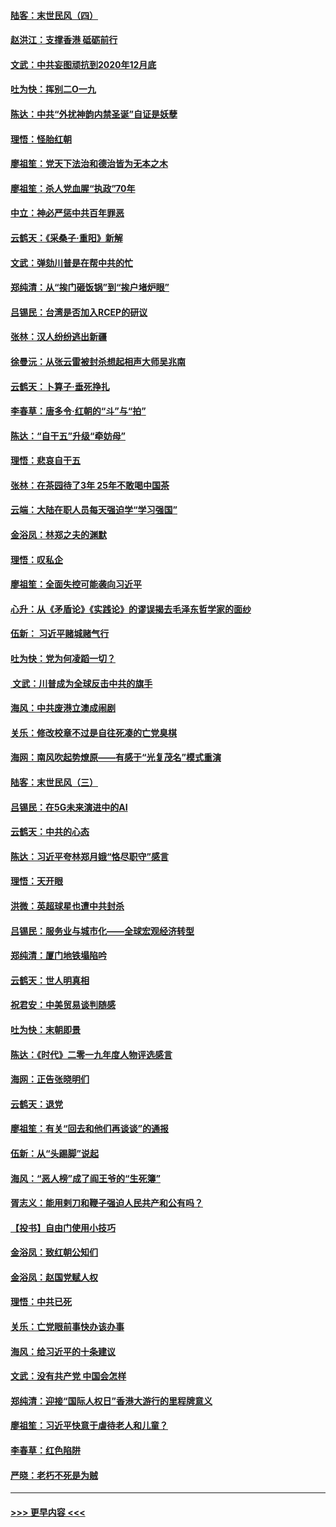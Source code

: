 #### [陆客：末世民风（四）](../pages/nsc993/n11749203.md?t=12280822) 
#### [赵洪江：支撑香港 砥砺前行](../pages/nsc993/n11748482.md?t=12280822) 
#### [文武：中共妄图顽抗到2020年12月底](../pages/nsc993/n11748446.md?t=12280822) 
#### [吐为快：挥别二O一九](../pages/nsc993/n11748411.md?t=12280822) 
#### [陈达：中共“外扰神韵内禁圣诞”自证是妖孽](../pages/nsc993/n11748226.md?t=12280822) 
#### [理悟：怪胎红朝](../pages/nsc993/n11748206.md?t=12280822) 
#### [廖祖笙：党天下法治和德治皆为无本之木](../pages/nsc993/n11748135.md?t=12280822) 
#### [廖祖笙：杀人党血腥“执政”70年](../pages/nsc993/n11745144.md?t=12280822) 
#### [中立：神必严惩中共百年罪恶](../pages/nsc993/n11744970.md?t=12280822) 
#### [云鹤天：《采桑子‧重阳》新解](../pages/nsc993/n11744948.md?t=12280822) 
#### [文武：弹劾川普是在帮中共的忙](../pages/nsc993/n11744758.md?t=12280822) 
#### [郑纯清：从“挨门砸饭锅”到“挨户堵炉眼”](../pages/nsc993/n11744745.md?t=12280822) 
#### [吕锡民：台湾是否加入RCEP的研议](../pages/nsc993/n11744701.md?t=12280822) 
#### [张林：汉人纷纷逃出新疆](../pages/nsc993/n11743530.md?t=12280822) 
#### [徐曼沅：从张云雷被封杀想起相声大师吴兆南](../pages/nsc993/n11741816.md?t=12280822) 
#### [云鹤天：卜算子‧垂死挣扎](../pages/nsc993/n11739956.md?t=12280822) 
#### [李春草：唐多令‧红朝的“斗”与“拍”](../pages/nsc993/n11739830.md?t=12280822) 
#### [陈达：“自干五”升级“牵妨母”](../pages/nsc993/n11739724.md?t=12280822) 
#### [理悟：悲哀自干五](../pages/nsc993/n11739547.md?t=12280822) 
#### [张林：在茶园待了3年 25年不敢喝中国茶](../pages/nsc993/n11739240.md?t=12280822) 
#### [云端：大陆在职人员每天强迫学“学习强国”](../pages/nsc993/n11738735.md?t=12280822) 
#### [金浴凤：林郑之夫的渊默](../pages/nsc993/n11737735.md?t=12280822) 
#### [理悟：叹私企](../pages/nsc993/n11737715.md?t=12280822) 
#### [廖祖笙：全面失控可能袭向习近平](../pages/nsc993/n11737704.md?t=12280822) 
#### [心升：从《矛盾论》《实践论》的谬误揭去毛泽东哲学家的面纱](../pages/nsc993/n11736962.md?t=12280822) 
#### [伍新： 习近平赌城赌气行](../pages/nsc993/n11736929.md?t=12280822) 
#### [吐为快：党为何凌蹈一切？](../pages/nsc993/n11736915.md?t=12280822) 
#### [ 文武：川普成为全球反击中共的旗手](../pages/nsc993/n11736882.md?t=12280822) 
#### [海风：中共废港立澳成闹剧](../pages/nsc993/n11735857.md?t=12280822) 
#### [关乐：修改校章不过是自往死凑的亡党臭棋](../pages/nsc993/n11735097.md?t=12280822) 
#### [海网：南风吹起势燎原——有感于“光复茂名”模式重演](../pages/nsc993/n11732308.md?t=12280822) 
#### [陆客：末世民风（三）](../pages/nsc993/n11732211.md?t=12280822) 
#### [吕锡民：在5G未来演进中的AI](../pages/nsc993/n11730010.md?t=12280822) 
#### [云鹤天：中共的心态](../pages/nsc993/n11729906.md?t=12280822) 
#### [陈达：习近平夸林郑月娥“恪尽职守”感言](../pages/nsc993/n11729881.md?t=12280822) 
#### [理悟：天开眼](../pages/nsc993/n11729699.md?t=12280822) 
#### [洪微：英超球星也遭中共封杀](../pages/nsc993/n11727243.md?t=12280822) 
#### [吕锡民：服务业与城市化——全球宏观经济转型](../pages/nsc993/n11725845.md?t=12280822) 
#### [郑纯清：厦门地铁塌陷吟](../pages/nsc993/n11725813.md?t=12280822) 
#### [云鹤天：世人明真相](../pages/nsc993/n11725621.md?t=12280822) 
#### [祝君安：中美贸易谈判随感](../pages/nsc993/n11725609.md?t=12280822) 
#### [吐为快：末朝即景](../pages/nsc993/n11723365.md?t=12280822) 
#### [陈达：《时代》二零一九年度人物评选感言](../pages/nsc993/n11723337.md?t=12280822) 
#### [海网：正告张晓明们](../pages/nsc993/n11723228.md?t=12280822) 
#### [云鹤天：退党](../pages/nsc993/n11723056.md?t=12280822) 
#### [廖祖笙：有关“回去和他们再谈谈”的通报](../pages/nsc993/n11722442.md?t=12280822) 
#### [伍新：从“头踢脚”说起](../pages/nsc993/n11722429.md?t=12280822) 
#### [海风：“恶人榜”成了阎王爷的“生死簿”](../pages/nsc993/n11722272.md?t=12280822) 
#### [胥志义：能用剌刀和鞭子强迫人民共产和公有吗？](../pages/nsc993/n11720569.md?t=12280822) 
#### [【投书】自由门使用小技巧](../pages/nsc993/n11720180.md?t=12280822) 
#### [金浴凤：致红朝公知们](../pages/nsc993/n11720563.md?t=12280822) 
#### [金浴凤：赵国党赋人权](../pages/nsc993/n11720533.md?t=12280822) 
#### [理悟：中共已死](../pages/nsc993/n11720233.md?t=12280822) 
#### [关乐：亡党眼前事快办该办事](../pages/nsc993/n11719160.md?t=12280822) 
#### [海风：给习近平的十条建议](../pages/nsc993/n11717616.md?t=12280822) 
#### [文武：没有共产党 中国会怎样](../pages/nsc993/n11717584.md?t=12280822) 
#### [郑纯清：迎接“国际人权日”香港大游行的里程牌意义](../pages/nsc993/n11717417.md?t=12280822) 
#### [廖祖笙：习近平快意于虐待老人和儿童？](../pages/nsc993/n11715313.md?t=12280822) 
#### [李春草：红色陷阱](../pages/nsc993/n11715029.md?t=12280822) 
#### [严晓：老朽不死是为贼](../pages/nsc993/n11712910.md?t=12280822) 

----
#### [ >>> 更早内容 <<< ](../indexes/nsc993-earlier.md)
